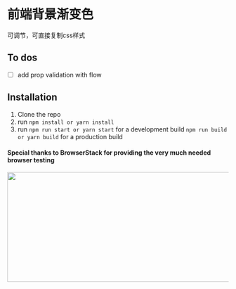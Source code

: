# 前端背景渐变色

可调节，可直接复制css样式

## To dos
  - [ ] add prop validation with flow

## Installation
  1. Clone the repo
  2. run `npm install or yarn install`
  3. run `npm run start or yarn start` for a development build `npm run build or yarn build` for a production build

#### Special thanks to BrowserStack for providing the very much needed browser testing

<a href="https://www.browserstack.com">
  <img src="./files/browserstack.png" width="800" height="250">
</a>

